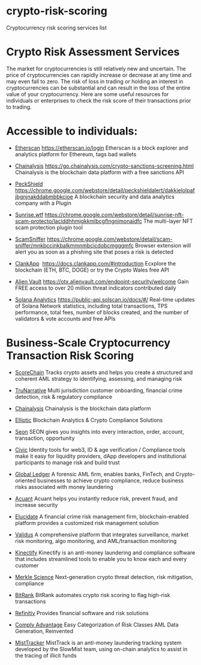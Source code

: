 # crypto-risk-scoring

Cryptocurrency risk scoring services list

# Crypto Risk Assessment Services

The market for cryptocurrencies is still relatively new and uncertain. The price of cryptocurrencies can rapidly increase or decrease at any time and may even fall to zero. The risk of loss in trading or holding an interest in cryptocurrencies can be substantial and can result in the loss of the entire value of your cryptocurrency. Here are some useful resources for individuals or enterprises to check the risk score of their transactions prior to trading.

# Accessible to individuals: 

-   [Etherscan](https://etherscan.io/)
https://etherscan.io/login
Etherscan is a block explorer and analytics platform for Ethereum, tags bad wallets


-   [Chainalysis](https://go.chainalysis.com/crypto-sanctions-screening.html)
https://go.chainalysis.com/crypto-sanctions-screening.html
Chainalysis is the blockchain data platform with a free sanctions API


-   [PeckShield](https://peckshield.com/)
https://chrome.google.com/webstore/detail/peckshieldalert/dakkielolpafjbgnjnakddabmbbkcioe
A blockchain security and data analytics company with a Plugin


-   [Sunrise.wtf](https://www.sunrise.wtf/)
https://chrome.google.com/webstore/detail/sunrise-nft-scam-protecto/laciddhhmjgkkmlbcgflngnimonaidfc
The multi-layer NFT scam protection plugin tool


-   [ScamSniffer](https://scamsniffer.io/)
https://chrome.google.com/webstore/detail/scam-sniffer/mnkbccinkbalkmmnmbcicdobcmgggmfc
Browser extension will alert you as soon as a phishing site that poses a risk is detected


-   [ClankApp](https://clankapp.com/) 
<https://docs.clankapp.com/#introduction>
Ecxplore the blockchain (ETH, BTC, DOGE) or try the Crypto Wales free API


-   [Alien Vault](https://otx.alienvault.com/)
<https://otx.alienvault.com/endpoint-security/welcome>
Gain FREE access to over 20 million threat indicators contributed daily


-   [Solana Analytics](https://analytics.solscan.io/)
<https://public-api.solscan.io/docs/#/>
Real-time updates of Solana Network statistics, including total transactions, TPS performance, total fees, number of blocks created, and the number of validators & vote accounts and free APIs


# Business-Scale Cryptocurrency Transaction Risk Scoring

-   [ScoreChain](https://www.scorechain.com/)
Tracks crypto assets and helps you create a structured and coherent AML strategy to identifying, assessing, and managing risk

-   [TruNarrative](https://trunarrative.com/)
Multi jurisdiction customer onboarding, financial crime detection, risk & regulatory compliance

-   [Chainalysis](https://www.chainalysis.com/)
Chainalysis is the blockchain data platform

-   [Elliptic](https://www.elliptic.co/)
Blockchain Analytics & Crypto Compliance Solutions

-   [Seon](https://seon.io/)
SEON gives you insights into every interaction, order, account, transaction, opportunity

-   [Civic](https://www.civic.com/)
Identity tools for web3, ID & age verification / Compliance tools make it easy for liquidity providers, dApp developers and institutional participants to manage risk and build trust

-   [Global Ledger](https://glprotocol.com/)
A forensic AML firm, enables banks, FinTech, and Crypto-oriented businesses to achieve crypto compliance, reduce business risks associated with money laundering

-   [Acuant](https://www.acuant.com/)
Acuant helps you instantly reduce risk, prevent fraud, and increase security

-   [Elucidate](https://www.elucidate.co/)
A financial crime risk management firm, blockchain-enabled platform provides a customized risk management solution

-   [Validus](https://www.validusrm.com/)
A comprehensive platform that integrates surveillance, market risk monitoring, algo monitoring, and AML/transaction monitoring

-   [Kinectify](https://www.kinectify.com/)
Kinectify is an anti-money laundering and compliance software that includes streamlined tools to enable you to know each and every customer

-   [Merkle Science](https://www.merklescience.com/)
Next-generation crypto threat detection, risk mitigation, compliance

-   [BitRank](https://bitrankverified.com/)
BitRank automates crypto risk scoring to flag high-risk transactions

-   [Refinitiv](https://www.refinitiv.com/en)
Provides financial software and risk solutions

-   [Comply Advantage](https://complyadvantage.com/?_gl=1*70dwcu*_up*MQ..&gclid=Cj0KCQjw1vSZBhDuARIsAKZlijRDLjl_r5vQjKzgOCbrnHmJG9nR5M0OqUyxDmlrHTCa8eI5DdRBaK0aAuj7EALw_wcB)
Easy Categorization of Risk Classes AML Data Generation, Reinvented

-   [MistTracker](https://misttrack.io/index.html)
MistTrack is an anti-money laundering tracking system developed by the SlowMist team, using on-chain analytics to assist in the tracing of illicit funds
